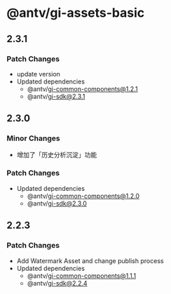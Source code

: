 # @antv/gi-assets-basic

## 2.3.1

### Patch Changes

- update version
- Updated dependencies
  - @antv/gi-common-components@1.2.1
  - @antv/gi-sdk@2.3.1

## 2.3.0

### Minor Changes

- 增加了「历史分析沉淀」功能

### Patch Changes

- Updated dependencies
  - @antv/gi-common-components@1.2.0
  - @antv/gi-sdk@2.3.0

## 2.2.3

### Patch Changes

- Add Watermark Asset and change publish process
- Updated dependencies
  - @antv/gi-common-components@1.1.1
  - @antv/gi-sdk@2.2.4
